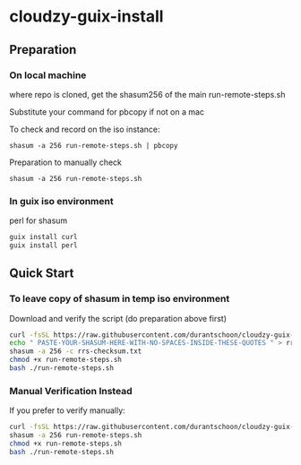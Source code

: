# cloudzy-guix-install

## Preparation

### On local machine

where repo is cloned, get the shasum256 of the main run-remote-steps.sh

Substitute your command for pbcopy if not on a mac

To check and record on the iso instance:

`shasum -a 256 run-remote-steps.sh | pbcopy`

Preparation to manually check

`shasum -a 256 run-remote-steps.sh`

### In guix iso environment

perl for shasum

```bash
guix install curl
guix install perl
```

## Quick Start

### To leave copy of shasum in temp iso environment

Download and verify the script (do preparation above first)

```bash
curl -fsSL https://raw.githubusercontent.com/durantschoon/cloudzy-guix-install/main/run-remote-steps.sh -o run-remote-steps.sh
echo " PASTE-YOUR-SHASUM-HERE-WITH-NO-SPACES-INSIDE-THESE-QUOTES " > rrs-checksum.txt
shasum -a 256 -c rrs-checksum.txt
chmod +x run-remote-steps.sh
bash ./run-remote-steps.sh
```

### Manual Verification Instead

If you prefer to verify manually:

```bash
curl -fsSL https://raw.githubusercontent.com/durantschoon/cloudzy-guix-install/main/run-remote-steps.sh -o run-remote-steps.sh
shasum -a 256 run-remote-steps.sh
chmod +x run-remote-steps.sh
bash ./run-remote-steps.sh
```